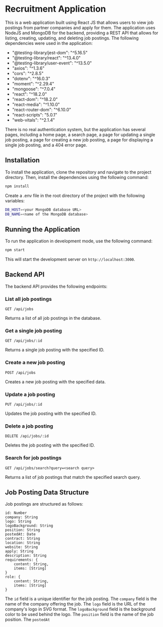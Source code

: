 # Recruitment Application

This is a web application built using React JS that allows users to view job postings from partner companies and apply for them. The application uses NodeJS and MongoDB for the backend, providing a REST API that allows for listing, creating, updating, and deleting job postings. The following dependencies were used in the application:

- "@testing-library/jest-dom": "^5.16.5"
- "@testing-library/react": "^13.4.0"
- "@testing-library/user-event": "^13.5.0"
- "axios": "^1.3.6"
- "cors": "^2.8.5"
- "dotenv": "^16.0.3"
- "moment": "^2.29.4"
- "mongoose": "^7.0.4"
- "react": "^18.2.0"
- "react-dom": "^18.2.0"
- "react-media": "^1.10.0"
- "react-router-dom": "^6.10.0"
- "react-scripts": "5.0.1"
- "web-vitals": "^2.1.4"

There is no real authentication system, but the application has several pages, including a home page, a search page, a page for updating a single job posting, a page for creating a new job posting, a page for displaying a single job posting, and a 404 error page.

## Installation

To install the application, clone the repository and navigate to the project directory. Then, install the dependencies using the following command:

```bash
npm install
```

Create a .env file in the root directory of the project with the following variables:

```bash
DB_HOST=<your MongoDB database URL>
DB_NAME=<name of the MongoDB database>
```

## Running the Application

To run the application in development mode, use the following command:

```bash
npm start
```

This will start the development server on `http://localhost:3000`.

## Backend API

The backend API provides the following endpoints:

### List all job postings

```
GET /api/jobs
```

Returns a list of all job postings in the database.

### Get a single job posting

```
GET /api/jobs/:id
```

Returns a single job posting with the specified ID.

### Create a new job posting

```
POST /api/jobs
```

Creates a new job posting with the specified data.

### Update a job posting

```
PUT /api/jobs/:id
```

Updates the job posting with the specified ID.

### Delete a job posting

```
DELETE /api/jobs/:id
```

Deletes the job posting with the specified ID.

### Search for job postings

```
GET /api/jobs/search?query=<search query>
```

Returns a list of job postings that match the specified search query.

## Job Posting Data Structure

Job postings are structured as follows:

```
id: Number
company: String
logo: String
logoBackground: String
position: String
postedAt: Date
contract: String
location: String
website: String
apply: String
description: String
requirements: {
    content: String,
    items: [String]
}
role: {
    content: String,
    items: [String]
}
```

The `id` field is a unique identifier for the job posting. The `company` field is the name of the company offering the job. The `logo` field is the URL of the company's logo in SVG format. The `logoBackground` field is the background color to be used behind the logo. The `position` field is the name of the job position. The `postedAt`

